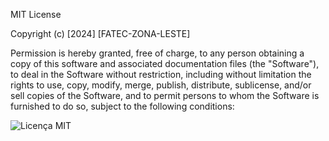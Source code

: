 MIT License

Copyright (c) [2024] [FATEC-ZONA-LESTE]

Permission is hereby granted, free of charge, to any person obtaining a copy of this software and associated documentation files (the "Software"), to deal in the Software without restriction, including without limitation the rights to use, copy, modify, merge, publish, distribute, sublicense, and/or sell copies of the Software, and to permit persons to whom the Software is furnished to do so, subject to the following conditions:

![Licença MIT](https://img.shields.io/badge/Licença-MIT-green)

